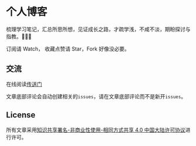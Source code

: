 # 个人博客

梳理学习笔记，汇总所思所想，见证成长之路，才疏学浅，不咸不淡，期盼探讨与指教。💪💪💪

订阅请 Watch， 收藏点赞请 Star，Fork 好像没必要。

## 交流

在线阅读[传送门](https://undeio.me)

文章底部评论会自动创建相关的`issues`，请在文章底部评论而不是新开`issues`。

## License

所有文章采用[知识共享署名-非商业性使用-相同方式共享 4.0 中国大陆许可协议](https://creativecommons.org/licenses/by-nc-sa/4.0/deed.zh)进行许可。
